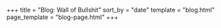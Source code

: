 +++
title = "Blog: Wall of Bullshit"
sort_by = "date"
template = "blog.html"
page_template = "blog-page.html"
+++